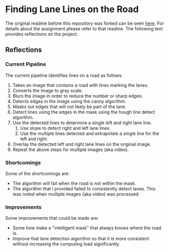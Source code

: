 # Finding Lane Lines on the Road

The original readme before this repository was forked can be seen
[here](README_ori.md). For details about the assignment please
refer to that readme. The following text provides reflections on the project.

## Reflections

### Current Pipeline

The current pipeline identifies lines on a road as follows.

  1. Takes an image that contains a road with lines marking the lanes.
  2. Converts the image to gray scale.
  3. Blurs the image in order to reduce the number or sharp edges.
  4. Detects edges in the image using the canny algorithm.
  5. Masks out edges that will not likely be part of the lane.
  6. Detect lines using the edges in the mask using the hough line detect algorithm.
  7. Use the detected lines to determine a single left and right lane line.
     1. Use slope to detect right and left lane lines.
     2. Use the multiple lines detected and extrapolate a single line for the left and right.
  8. Overlay the detected left and right lane lines on the original image.
  9. Repeat the above steps for multiple images (aka video).

### Shortcomings

Some of the shortcomings are:

  - The algorithm will fail when the road is not within the mask.
  - The algorithm that I provided failed to consistently detect lanes.
    This was noted when multiple images (aka video) was processed.

### Improvements

Some improvements that could be made are:

  - Some how make a "intelligent mask" that always knows where the road is.
  - Improve that lane detection algorithm so that it is more consistent without
    increasing the computing load significantly.
